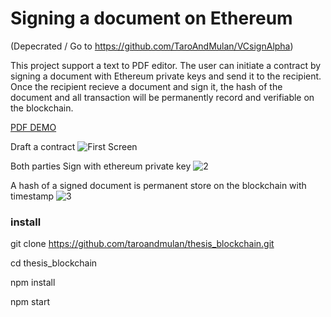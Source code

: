 # Signing a document on Ethereum 
(Depecrated / Go to https://github.com/TaroAndMulan/VCsignAlpha)

This project support a text to PDF editor.
The user can initiate a contract by signing a document with Ethereum private keys and send it to the recipient.
Once the recipient recieve a document and sign it, the hash of the document and all transaction will be permanently record and verifiable on the blockchain.

[PDF DEMO](public/DEMO.pdf)

Draft a contract
![First Screen](https://github.com/TaroAndMulan/EthereumMetamaskDocuSign/blob/main/public/demopic.png)

Both parties Sign with ethereum private key
![2](https://github.com/TaroAndMulan/EthereumMetamaskDocuSign/blob/main/public/1.png)

A hash of a signed document is permanent store on the blockchain with timestamp
![3](https://github.com/TaroAndMulan/EthereumMetamaskDocuSign/blob/main/public/2.png)

### install

git clone https://github.com/taroandmulan/thesis_blockchain.git

cd thesis_blockchain

npm install

npm start
